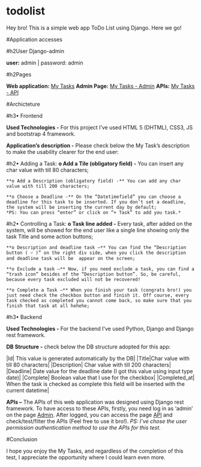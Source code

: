 # todolist
Hey bro! This is a simple web app ToDo List using Django. Here we go!

#Application accesses

#h2User Django-admin

**user:** admin | password: admin

#h2Pages

**Web application:** [My Tasks](http://127.0.0.1:8000)
**Admin Page:** [My Tasks - Admin](http://127.0.0.1:8000/admin)
**APIs:** [My Tasks - API](http://127.0.0.1:8000/api)

#Archicteture

#h3•	Frontend

**Used Technologies -** For this project I’ve used HTML 5 (DHTML), CSS3, JS and bootstrap 4 framework. 

**Application’s description -** Please check below the My Task’s description to make the usability clearer for the end user:

#h2•	Adding a Task:
	**o	Add a Tile (obligatory field) -** You can insert any char value with till 80 characters;

	**o	Add a Description (obligatory field) -** You can add any char value with till 200 characters;
	
	**o	Choose a Deadline -** On the “Datetimefield” you can choose a deadline for this task to be inserted. If you don’t set a deadline, the system will be inserting the current day by default;
	*PS: You can press “enter” or click on “+ Task” to add you task.*

#h2•	Controlling a Task:
	**o	Task line added -** Every task, after added on the system, will be showed for the end user like a single line showing only the task Title and some action buttons;

	**o	Description and deadline task –** You can find the “Description button ( ˅ )” on the right div side, when you click the description and deadline task will be  appear on the screen;

	**o	Exclude a task –** Now, if you need exclude a task, you can find a “trash icon” besides of the “Description button”. So, be careful, because every task excluded will not be recovered!

	**o	Complete a Task –** When you finish your task (congrats bro!) you just need check the checkbox button and finish it. Off course, every task checked as completed you cannot come back, so make sure that you finish that task at all hehehe;




#h3•	Backend

**Used Technologies -** For the backend I’ve used Python, Django and Django rest framework.

**DB Structure -** check below the DB structure adopted for this app:


|Id| This value is generated automatically by the DB| 
|Title|Char value with till 80 characters|
|Description| Char value with till 200 characters|
|Deadline| Date value for the deadline date (I got this value using input type date)|
|Complete| Boolean value that I use for the checkbox|
|Completed_at| When the task is checked as complete this field will be inserted with the current datetime|

**APIs –** The APIs of this web application was designed using Django rest framework. To have access to these APIs, firstly, you need log in as ‘admin’ on the page [Admin](http://127.0.0.1:8000/admin). After logged, you can access the page [API](http://127.0.0.1:8000/api) and check/test/filter the APIs (Feel free to use it bro!).
*PS: I’ve chose the user permission authentication method to use the APIs for this test.*

#Conclusion

I hope you enjoy the My Tasks, and regardless of the completion of this test, I appreciate the opportunity where I could learn even more.
